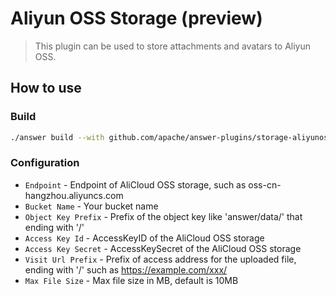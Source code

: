 # Aliyun OSS Storage (preview)
> This plugin can be used to store attachments and avatars to Aliyun OSS.

## How to use

### Build
```bash
./answer build --with github.com/apache/answer-plugins/storage-aliyunoss
```

### Configuration
- `Endpoint` - Endpoint of AliCloud OSS storage, such as oss-cn-hangzhou.aliyuncs.com
- `Bucket Name` - Your bucket name
- `Object Key Prefix` - Prefix of the object key like 'answer/data/' that ending with '/'
- `Access Key Id` - AccessKeyID of the AliCloud OSS storage
- `Access Key Secret` - AccessKeySecret of the AliCloud OSS storage
- `Visit Url Prefix` - Prefix of access address for the uploaded file, ending with '/' such as https://example.com/xxx/
- `Max File Size` - Max file size in MB, default is 10MB